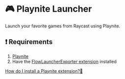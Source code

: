 # 🎮 Playnite Launcher

Launch your favorite games from Raycast using Playnite.

## ❗ Requirements

1. [Playnite](https://playnite.link/)
2. Have the [FlowLauncherExporter extension](https://github.com/Garulf/FlowLauncherExporter/releases/latest) installed

[How do I install a Playnite extension?🤔](https://api.playnite.link/docs/manual/features/extensionsSupport/installingExtensions.html)
